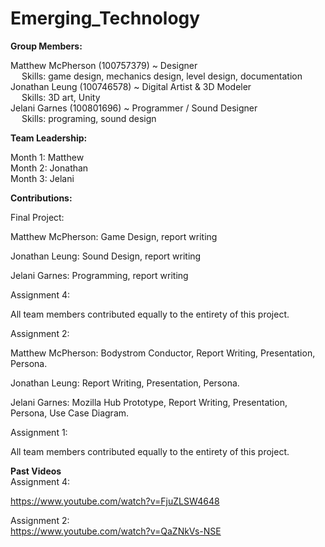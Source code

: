 # Emerging_Technology
**Group Members:**   
  
Matthew McPherson (100757379) ~ Designer  
&emsp; Skills: game design, mechanics design, level design, documentation  
Jonathan Leung (100746578) ~ Digital Artist & 3D Modeler  
&emsp; Skills: 3D art, Unity  
Jelani Garnes (100801696) ~ Programmer / Sound Designer  
&emsp; Skills:  programing, sound design   

**Team Leadership:**  

Month 1: Matthew  
Month 2: Jonathan  
Month 3: Jelani  

**Contributions:**  

Final Project:  

Matthew McPherson: Game Design, report writing  

Jonathan Leung: Sound Design, report writing  

Jelani Garnes: Programming, report writing  

Assignment 4:  

All team members contributed equally to the entirety of this project.  

Assignment 2:  

Matthew McPherson: Bodystrom Conductor, Report Writing, Presentation, Persona.  

Jonathan Leung: Report Writing, Presentation, Persona.  

Jelani Garnes: Mozilla Hub Prototype, Report Writing, Presentation, Persona, Use Case Diagram.  

Assignment 1:  

All team members contributed equally to the entirety of this project.  

**Past Videos**  
Assignment 4:  

https://www.youtube.com/watch?v=FjuZLSW4648   

Assignment 2:  
https://www.youtube.com/watch?v=QaZNkVs-NSE  
